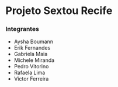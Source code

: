 # Projeto Sextou Recife

### Integrantes

- Aysha Boumann
- Erik Fernandes
- Gabriela Maia
- Michele Miranda
- Pedro Vitorino
- Rafaela Lima
- Victor Ferreira